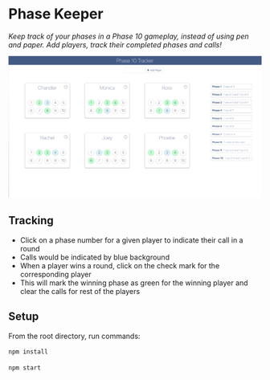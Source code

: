 # Phase Keeper

_Keep track of your phases in a Phase 10 gameplay, instead of using pen and paper. Add players, track their completed phases and calls!_

<img src="./images/screenshot.png" width="600"/>

## Tracking

- Click on a phase number for a given player to indicate their call in a round
- Calls would be indicated by blue background
- When a player wins a round, click on the check mark for the corresponding player
- This will mark the winning phase as green for the winning player and clear the calls for rest of the players

## Setup

From the root directory, run commands:

    npm install

    npm start
